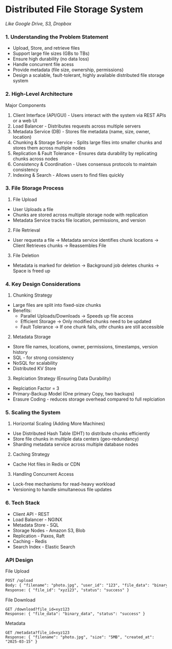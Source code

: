 # Distributed File Storage System
*Like Google Drive, S3, Dropbox*

### 1. Understanding the Problem Statement
* Upload, Store, and retrieve files
* Support large file sizes (GBs to TBs)
* Ensure high durability (no data loss)
* Handle concurrent file acess
* Provide metadata (file size, ownership, permissions)
* Design a scalable, fault-tolerant, highly available distributed file storage system

### 2. High-Level Architecture
Major Components
1. Client Interface (API/GUI) - Users interact with the system via REST APIs or a web UI
2. Load Balancer - Distributes requests across multiple servers
3. Metadata Service (DB) - Stores file metadata (name, size, owner, location)
4. Chunking & Storage Service - Splits large files into smaller chunks and stores them across multiple nodes
5. Replication & Fault Tolerance - Ensures data durability by replicating chunks across nodes
6. Consistency & Coordination - Uses consensus protocols to maintain consistency
7. Indexing & Search - Allows users to find files quickly

### 3. File Storage Process
1. File Upload
  * User Uploads a file
  * Chunks are stored across multiple storage node with replication
  * Metadata Service tracks file location, permissions, and version

2. File Retrieval
  * User requesta a file -> Metadata service identifies chunk locations -> Client Retrieves chunks -> Reassembles File

3. File Deletion
  * Metadata is marked for deletion -> Background job deletes chunks -> Space is freed up

### 4. Key Design Considerations
1. Chunking Strategy
  * Large files are split into fixed-size chunks 
  * Benefits:
    * Parallel Uploads/Downloads -> Speeds up file access
    * Efficient Storage -> Only modified chunks need to be updated
    * Fault Tolerance -> If one chunk fails, othr chunks are still accessible

2. Metadata Storage
  * Store file names, locations, owner, permissions, timestamps, version history
  * SQL - for strong consistency
  * NoSQL for scalability
  * Distributed KV Store

3. Replciation Strategy (Ensuring Data Durability)
  * Replciation Factor = 3
  * Primary-Backup Model (One primary Copy, two backups)
  * Erasure Coding - reduces storage overhead compared to full replciation

### 5. Scaling the System
1. Horizontal Scaling (Adding More Machines)
  * Use Distributed Hash Table (DHT) to distribute chunks efficiently
  * Store file chunks in multiple data centers (geo-redundancy)
  * Sharding metadata service across multiple database nodes
2. Caching Strategy
  * Cache Hot files in Redis or CDN
3. Handling Concurrent Access
  * Lock-free mechanisms for read-heavy workload
  * Versioning to handle simultaneous file updates

### 6. Tech Stack
* Client API - REST
* Load Balancer - NGINX
* Metadata Store - SQL
* Storage Nodes - Amazon S3, Blob
* Replication - Paxos, Raft
* Caching - Redis
* Search Index - Elastic Search

### API Design

File Upload

```txt
POST /upload  
Body: { "filename": "photo.jpg", "user_id": "123", "file_data": "binary_data" }  
Response: { "file_id": "xyz123", "status": "success" }
```

File Download

```
GET /download?file_id=xyz123  
Response: { "file_data": "binary_data", "status": "success" }

```

Metadata

```
GET /metadata?file_id=xyz123  
Response: { "filename": "photo.jpg", "size": "5MB", "created_at": "2025-03-15" }
```
